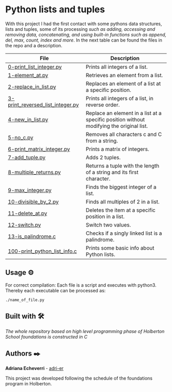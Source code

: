 # Python lists and tuples

With this project I had the first contact with some pythons data structures, lists and tuples, some of its processing _such as adding, accessing and removing data, concatenating, and using built-in functions such as append, del, max, count, index and more_. In the next table can be found the files in the repo and a description. 

| File      | Description |
| ----------- | ----------- |
| [0-print_list_integer.py]() | Prints all integers of a list. |
| [1-element_at.py]() | Retrieves an element from a list. |
| [2-replace_in_list.py]() | Replaces an element of a list at a specific position. |
| [3-print_reversed_list_integer.py]() | Prints all integers of a list, in reverse order. |
| [4-new_in_list.py]() |  Replace an element in a list at a specific position without modifying the original list. |
| [5-no_c.py]() | Removes all characters c and C from a string. |
| [6-print_matrix_integer.py]() | Prints a matrix of integers. |
| [7-add_tuple.py]() | Adds 2 tuples. |
| [8-multiple_returns.py]() | Returns a tuple with the length of a string and its first character. |
| [9-max_integer.py]() | Finds the biggest integer of a list. |
| [10-divisible_by_2.py]() | Finds all multiples of 2 in a list. |
| [11-delete_at.py]() | Deletes the item at a specific position in a list. |
| [12-switch.py]() | Switch two values. |
| [13-is_palindrome.c]() | Checks if a singly linked list is a palindrome. |
| [100-print_python_list_info.c]() | Prints some basic info about Python lists. |

## Usage ⚙️

For correct compilation:
Each file is a script and executes with python3. Thereby each executable can be processed as:

```
./name_of_file.py
```


## Built with 🛠️

_The whole repository based on high level programming phase of Holberton School foundations is constructed in C_

## Authors ✒️

**Adriana Echeverri** - [adri-er](https://github.com/adri-er)


This project was developed following the schedule of the foundations program in Holberton.

